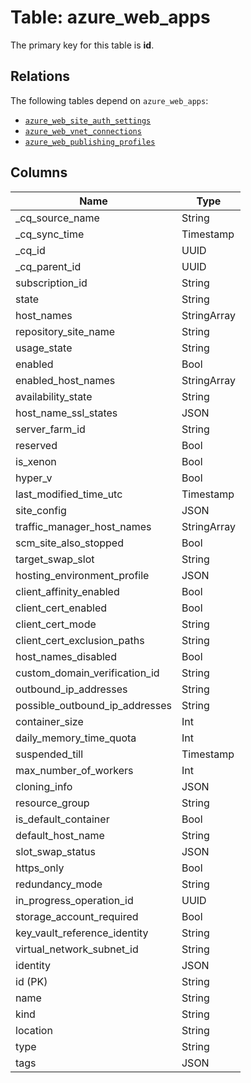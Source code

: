 # Table: azure_web_apps



The primary key for this table is **id**.

## Relations
The following tables depend on `azure_web_apps`:
  - [`azure_web_site_auth_settings`](azure_web_site_auth_settings.md)
  - [`azure_web_vnet_connections`](azure_web_vnet_connections.md)
  - [`azure_web_publishing_profiles`](azure_web_publishing_profiles.md)

## Columns
| Name          | Type          |
| ------------- | ------------- |
|_cq_source_name|String|
|_cq_sync_time|Timestamp|
|_cq_id|UUID|
|_cq_parent_id|UUID|
|subscription_id|String|
|state|String|
|host_names|StringArray|
|repository_site_name|String|
|usage_state|String|
|enabled|Bool|
|enabled_host_names|StringArray|
|availability_state|String|
|host_name_ssl_states|JSON|
|server_farm_id|String|
|reserved|Bool|
|is_xenon|Bool|
|hyper_v|Bool|
|last_modified_time_utc|Timestamp|
|site_config|JSON|
|traffic_manager_host_names|StringArray|
|scm_site_also_stopped|Bool|
|target_swap_slot|String|
|hosting_environment_profile|JSON|
|client_affinity_enabled|Bool|
|client_cert_enabled|Bool|
|client_cert_mode|String|
|client_cert_exclusion_paths|String|
|host_names_disabled|Bool|
|custom_domain_verification_id|String|
|outbound_ip_addresses|String|
|possible_outbound_ip_addresses|String|
|container_size|Int|
|daily_memory_time_quota|Int|
|suspended_till|Timestamp|
|max_number_of_workers|Int|
|cloning_info|JSON|
|resource_group|String|
|is_default_container|Bool|
|default_host_name|String|
|slot_swap_status|JSON|
|https_only|Bool|
|redundancy_mode|String|
|in_progress_operation_id|UUID|
|storage_account_required|Bool|
|key_vault_reference_identity|String|
|virtual_network_subnet_id|String|
|identity|JSON|
|id (PK)|String|
|name|String|
|kind|String|
|location|String|
|type|String|
|tags|JSON|